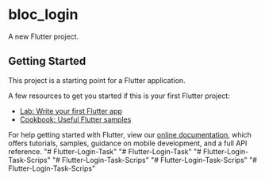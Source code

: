 # bloc_login

A new Flutter project.

## Getting Started

This project is a starting point for a Flutter application.

A few resources to get you started if this is your first Flutter project:

- [Lab: Write your first Flutter app](https://flutter.dev/docs/get-started/codelab)
- [Cookbook: Useful Flutter samples](https://flutter.dev/docs/cookbook)

For help getting started with Flutter, view our
[online documentation](https://flutter.dev/docs), which offers tutorials,
samples, guidance on mobile development, and a full API reference.
"# Flutter-Login-Task" 
"# Flutter-Login-Task" 
"# Flutter-Login-Task-Scrips" 
"# Flutter-Login-Task-Scrips" 
"# Flutter-Login-Task-Scrips" 
"# Flutter-Login-Task-Scrips" 
